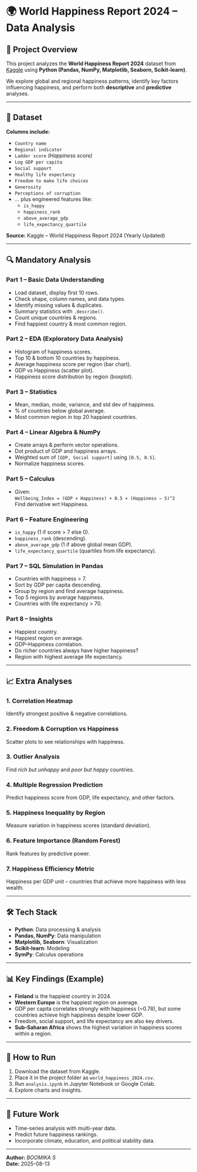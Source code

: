 # 🌍 World Happiness Report 2024 – Data Analysis

## 📌 Project Overview
This project analyzes the **World Happiness Report 2024** dataset from [Kaggle](https://www.kaggle.com/datasets/jainaru/world-happiness-report-2024-yearly-updated) using **Python (Pandas, NumPy, Matplotlib, Seaborn, Scikit-learn)**.

We explore global and regional happiness patterns, identify key factors influencing happiness, and perform both **descriptive** and **predictive** analyses.

---

## 📂 Dataset
**Columns include:**
- `Country name`
- `Regional indicator`
- `Ladder score` *(Happiness score)*
- `Log GDP per capita`
- `Social support`
- `Healthy life expectancy`
- `Freedom to make life choices`
- `Generosity`
- `Perceptions of corruption`
- ... plus engineered features like:
  - `is_happy`
  - `happiness_rank`
  - `above_average_gdp`
  - `life_expectancy_quartile`

**Source:** Kaggle – World Happiness Report 2024 (Yearly Updated)

---

## 🔍 Mandatory Analysis

### **Part 1 – Basic Data Understanding**
- Load dataset, display first 10 rows.
- Check shape, column names, and data types.
- Identify missing values & duplicates.
- Summary statistics with `.describe()`.
- Count unique countries & regions.
- Find happiest country & most common region.

### **Part 2 – EDA (Exploratory Data Analysis)**
- Histogram of happiness scores.
- Top 10 & bottom 10 countries by happiness.
- Average happiness score per region (bar chart).
- GDP vs Happiness (scatter plot).
- Happiness score distribution by region (boxplot).

### **Part 3 – Statistics**
- Mean, median, mode, variance, and std dev of happiness.
- % of countries below global average.
- Most common region in top 20 happiest countries.

### **Part 4 – Linear Algebra & NumPy**
- Create arrays & perform vector operations.
- Dot product of GDP and happiness arrays.
- Weighted sum of `[GDP, Social support]` using `[0.5, 0.5]`.
- Normalize happiness scores.

### **Part 5 – Calculus**
- Given:  
  `Wellbeing_Index = (GDP × Happiness) + 0.5 × (Happiness − 5)^2`  
  Find derivative wrt Happiness.

### **Part 6 – Feature Engineering**
- `is_happy` (1 if score > 7 else 0).
- `happiness_rank` (descending).
- `above_average_gdp` (1 if above global mean GDP).
- `life_expectancy_quartile` (quartiles from life expectancy).

### **Part 7 – SQL Simulation in Pandas**
- Countries with happiness > 7.
- Sort by GDP per capita descending.
- Group by region and find average happiness.
- Top 5 regions by average happiness.
- Countries with life expectancy > 70.

### **Part 8 – Insights**
- Happiest country.
- Happiest region on average.
- GDP–Happiness correlation.
- Do richer countries always have higher happiness?
- Region with highest average life expectancy.

---

## 📈 Extra Analyses

### **1. Correlation Heatmap**
Identify strongest positive & negative correlations.

### **2. Freedom & Corruption vs Happiness**
Scatter plots to see relationships with happiness.

### **3. Outlier Analysis**
Find *rich but unhappy* and *poor but happy* countries.

### **4. Multiple Regression Prediction**
Predict happiness score from GDP, life expectancy, and other factors.

### **5. Happiness Inequality by Region**
Measure variation in happiness scores (standard deviation).

### **6. Feature Importance (Random Forest)**
Rank features by predictive power.

### **7. Happiness Efficiency Metric**
Happiness per GDP unit – countries that achieve more happiness with less wealth.

---

## 🛠️ Tech Stack
- **Python**: Data processing & analysis
- **Pandas, NumPy**: Data manipulation
- **Matplotlib, Seaborn**: Visualization
- **Scikit-learn**: Modeling
- **SymPy**: Calculus operations

---

## 📊 Key Findings (Example)
- **Finland** is the happiest country in 2024.
- **Western Europe** is the happiest region on average.
- GDP per capita correlates strongly with happiness (~0.78), but some countries achieve high happiness despite lower GDP.
- Freedom, social support, and life expectancy are also key drivers.
- **Sub-Saharan Africa** shows the highest variation in happiness scores within a region.

---

## 🚀 How to Run
1. Download the dataset from Kaggle.
2. Place it in the project folder as `world_happiness_2024.csv`.
3. Run `analysis.ipynb` in Jupyter Notebook or Google Colab.
4. Explore charts and insights.

---

## 📌 Future Work
- Time-series analysis with multi-year data.
- Predict future happiness rankings.
- Incorporate climate, education, and political stability data.

---

**Author:** *BOOMIKA S*  
**Date:** 2025-08-13
